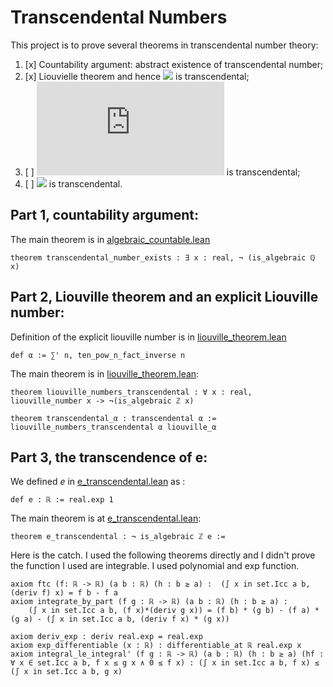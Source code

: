 

# Transcendental Numbers


This project is to prove several theorems in transcendental number theory:
1. [x] Countability argument: abstract existence of transcendental number;
2. [x] Liouvielle theorem and hence ![](https://latex.codecogs.com/gif.latex?\sum_{i=0}^\infty&space;\frac{1}{10^{n!}}) is transcendental;
3. [ ] ![](https://latex.codecogs.com/gif.latex?e) is transcendental;
4. [ ] ![](https://latex.codecogs.com/gif.latex?\pi) is transcendental.

## Part 1, countability argument:
The main theorem is in [algebraic_countable.lean](https://github.com/jjaassoonn/transcendental/blob/1d649f2e168383c5322cc96351b98447944a845c/src/algebraic_coutable.lean#L890)
```lean
theorem transcendental_number_exists : ∃ x : real, ¬ (is_algebraic ℚ x) 
```

## Part 2, Liouville theorem and an explicit Liouville number:
Definition of the explicit liouville number is in [liouville_theorem.lean](https://github.com/jjaassoonn/transcendental/blob/897722f8ed408607ec0a0d30e200e41aa49ed9e3/src/liouville_theorem.lean#L863)

```lean
def α := ∑' n, ten_pow_n_fact_inverse n
```

The main theorem is in [liouville_theorem.lean](https://github.com/jjaassoonn/transcendental/blob/897722f8ed408607ec0a0d30e200e41aa49ed9e3/src/liouville_theorem.lean#L694):
```lean
theorem liouville_numbers_transcendental : ∀ x : real, liouville_number x -> ¬(is_algebraic ℤ x)

theorem transcendental_α : transcendental α := liouville_numbers_transcendental α liouville_α
```


## Part 3, the transcendence of e:

We defined $e$ in [e_transcendental.lean](https://github.com/jjaassoonn/transcendental/blob/699e50a6d262ee73ab20bfa6362ed637d4e88c77/src/e_transcendental.lean#L15) as :

``` lean
def e : ℝ := real.exp 1
```

The main theorem is at [e_transcendental.lean](https://github.com/jjaassoonn/transcendental/blob/699e50a6d262ee73ab20bfa6362ed637d4e88c77/src/e_transcendental.lean#L1798):

```lean
theorem e_transcendental : ¬ is_algebraic ℤ e :=
```

Here is the catch. I used the following theorems directly and I didn't prove the function I used are integrable. I used polynomial and exp function.

``` lean
axiom ftc (f: ℝ -> ℝ) (a b : ℝ) (h : b ≥ a) :  (∫ x in set.Icc a b, (deriv f) x) = f b - f a
axiom integrate_by_part (f g : ℝ -> ℝ) (a b : ℝ) (h : b ≥ a) :
    (∫ x in set.Icc a b, (f x)*(deriv g x)) = (f b) * (g b) - (f a) * (g a) - (∫ x in set.Icc a b, (deriv f x) * (g x))

axiom deriv_exp : deriv real.exp = real.exp
axiom exp_differentiable (x : ℝ) : differentiable_at ℝ real.exp x
axiom integral_le_integral' (f g : ℝ -> ℝ) (a b : ℝ) (h : b ≥ a) (hf : ∀ x ∈ set.Icc a b, f x ≤ g x ∧ 0 ≤ f x) : (∫ x in set.Icc a b, f x) ≤ (∫ x in set.Icc a b, g x)
```
